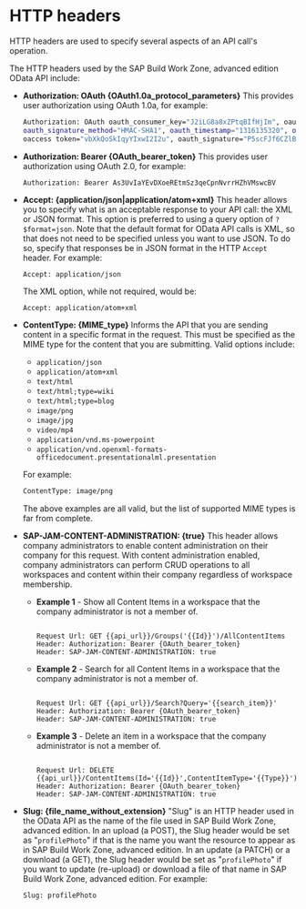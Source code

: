 <!-- loio43a48d5b471e432aa7fd6e9c8bb44f78 -->

# HTTP headers

HTTP headers are used to specify several aspects of an API call's operation.

The HTTP headers used by the SAP Build Work Zone, advanced edition OData API include:

-   **Authorization: OAuth \{OAuth1.0a\_protocol\_parameters\}** This provides user authorization using OAuth 1.0a, for example:

    ```sh
    Authorization: OAuth oauth_consumer_key="J2iLG8a8xZPtqBIfHjIm", oauth_nonce="RPUt7ytQ9w",
    oauth_signature_method="HMAC-SHA1", oauth_timestamp="1316135320", oauth_version="1.0",
    oaccess token="vbXkQoSkIqyYIxwI2I2u", oauth_signature="P5scFJf6CZlBBMELB9kb%2FvM0ktQ%3D"
    ```

-   **Authorization: Bearer \{OAuth\_bearer\_token\}** This provides user authorization using OAuth 2.0, for example:

    ```sh
    Authorization: Bearer As3UvIaYEvDXoeREtmSz3qeCpnNvrrHZhVMswcBV
    ```

-   **Accept: \{application/json|application/atom+xml\}** This header allows you to specify what is an acceptable response to your API call: the XML or JSON format. This option is preferred to using a query option of `?$format=json`. Note that the default format for OData API calls is XML, so that does not need to be specified unless you want to use JSON. To do so, specify that responses be in JSON format in the HTTP `Accept` header. For example:

    ```
    Accept: application/json
    ```

    The XML option, while not required, would be:

    ```
    Accept: application/atom+xml
    ```

-   **ContentType: \{MIME\_type\}** Informs the API that you are sending content in a specific format in the request. This must be specified as the MIME type for the content that you are submitting. Valid options include:

    -   `application/json`
    -   `application/atom+xml`
    -   `text/html`
    -   `text/html;type=wiki`
    -   `text/html;type=blog`
    -   `image/png`
    -   `image/jpg`
    -   `video/mp4`
    -   `application/vnd.ms-powerpoint`
    -   `application/vnd.openxml-formats-officedocument.presentationalml.presentation`

    For example:

    ```sh
    ContentType: image/png
    ```

    The above examples are all valid, but the list of supported MIME types is far from complete.

-   **SAP-JAM-CONTENT-ADMINISTRATION: \{true\}** This header allows company administrators to enable content administration on their company for this request. With content administration enabled, company administrators can perform CRUD operations to all workspaces and content within their company regardless of workspace membership.
    -   **Example 1** - Show all Content Items in a workspace that the company administrator is not a member of.

        ```
        
        Request Url: GET {{api_url}}/Groups('{{Id}}')/AllContentItems
        Header: Authorization: Bearer {OAuth_bearer_token}
        Header: SAP-JAM-CONTENT-ADMINISTRATION: true
        
        ```

    -   **Example 2** - Search for all Content Items in a workspace that the company administrator is not a member of.

        ```
        
        Request Url: GET {{api_url}}/Search?Query='{{search_item}}'
        Header: Authorization: Bearer {OAuth_bearer_token}
        Header: SAP-JAM-CONTENT-ADMINISTRATION: true
        
        ```

    -   **Example 3** - Delete an item in a workspace that the company administrator is not a member of.

        ```
        
        Request Url: DELETE {{api_url}}/ContentItems(Id='{{Id}}',ContentItemType='{{Type}}')
        Header: Authorization: Bearer {OAuth_bearer_token}
        Header: SAP-JAM-CONTENT-ADMINISTRATION: true
        
        ```


-   **Slug: \{file\_name\_without\_extension\}** "Slug" is an HTTP header used in the OData API as the name of the file used in SAP Build Work Zone, advanced edition. In an upload \(a POST\), the Slug header would be set as "`profilePhoto`" if that is the name you want the resource to appear as in SAP Build Work Zone, advanced edition. In an update \(a PATCH\) or a download \(a GET\), the Slug header would be set as "`profilePhoto`" if you want to update \(re-upload\) or download a file of that name in SAP Build Work Zone, advanced edition. For example:

    ```
    Slug: profilePhoto
    ```


